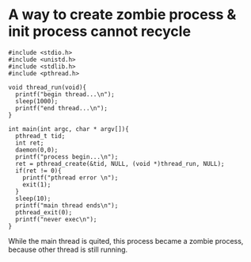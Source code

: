 # A way to create zombie process & init process cannot recycle

```
#include <stdio.h>
#include <unistd.h>
#include <stdlib.h>
#include <pthread.h>

void thread_run(void){
  printf("begin thread...\n");
  sleep(1000);
  printf("end thread...\n");
}

int main(int argc, char * argv[]){
  pthread_t tid;
  int ret;
  daemon(0,0);
  printf("process begin...\n");
  ret = pthread_create(&tid, NULL, (void *)thread_run, NULL);
  if(ret != 0){
    printf("pthread error \n");
    exit(1);
  }
  sleep(10);
  printf("main thread ends\n");
  pthread_exit(0);
  printf("never exec\n");
}
```

While the main thread is quited, this process became a zombie process, because other thread is still running. 
